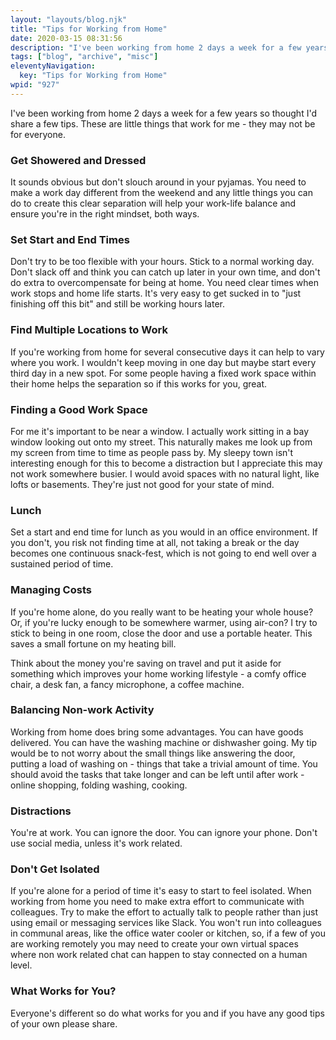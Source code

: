 ```yaml
---
layout: "layouts/blog.njk"
title: "Tips for Working from Home"
date: 2020-03-15 08:31:56
description: "I've been working from home 2 days a week for a few years so thought I'd share a few tips"
tags: ["blog", "archive", "misc"]
eleventyNavigation:
  key: "Tips for Working from Home"
wpid: "927"
---
```


<!-- wp:paragraph -->
<p>I've been working from home 2 days a week for a few years so thought I'd share a few tips. These are little things that work for me - they may not be for everyone.</p>
<!-- /wp:paragraph -->

<!-- wp:heading {"level":3} -->
<h3>Get Showered and Dressed</h3>
<!-- /wp:heading -->

<!-- wp:paragraph -->
<p>It sounds obvious but don't slouch around in your pyjamas. You need to make a work day different from the weekend and any little things you can do to create this clear separation will help your work-life balance and ensure you're in the right mindset, both ways.</p>
<!-- /wp:paragraph -->

<!-- wp:heading {"level":3} -->
<h3>Set Start and End Times</h3>
<!-- /wp:heading -->

<!-- wp:paragraph -->
<p>Don't try to be too flexible with your hours. Stick to a normal working day. Don't slack off and think you can catch up later in your own time, and don't do extra to overcompensate for being at home. You need clear times when work stops and home life starts. It's very easy to get sucked in to "just finishing off this bit" and still be working hours later.</p>
<!-- /wp:paragraph -->

<!-- wp:heading {"level":3} -->
<h3>Find Multiple Locations to Work</h3>
<!-- /wp:heading -->

<!-- wp:paragraph -->
<p>If you're working from home for several consecutive days it can help to vary where you work. I wouldn't keep moving in one day but maybe start every third day in a new spot. For some people having a fixed work space within their home helps the separation so if this works for you, great.</p>
<!-- /wp:paragraph -->

<!-- wp:heading {"level":3} -->
<h3>Finding a Good Work Space</h3>
<!-- /wp:heading -->

<!-- wp:paragraph -->
<p>For me it's important to be near a window. I actually work sitting in a bay window looking out onto my street. This naturally makes me look up from my screen from time to time as people pass by. My sleepy town isn't interesting enough for this to become a distraction but I appreciate this may not work somewhere busier. I would avoid spaces with no natural light, like lofts or basements. They're just not good for your state of mind.</p>
<!-- /wp:paragraph -->

<!-- wp:heading {"level":3} -->
<h3>Lunch</h3>
<!-- /wp:heading -->

<!-- wp:paragraph -->
<p>Set a start and end time for lunch as you would in an office environment. If you don't, you risk not finding time at all, not taking a break or the day becomes one continuous snack-fest, which is not going to end well over a sustained period of time.</p>
<!-- /wp:paragraph -->

<!-- wp:heading {"level":3} -->
<h3>Managing Costs</h3>
<!-- /wp:heading -->

<!-- wp:paragraph -->
<p>If you're home alone, do you really want to be heating your whole house? Or, if you're lucky enough to be somewhere warmer, using air-con? I try to stick to being in one room, close the door and use a portable heater. This saves a small fortune on my heating bill.</p>
<!-- /wp:paragraph -->

<!-- wp:paragraph -->
<p>Think about the money you're saving on travel and put it aside for something which improves your home working lifestyle - a comfy office chair, a desk fan, a fancy microphone, a coffee machine.</p>
<!-- /wp:paragraph -->

<!-- wp:heading {"level":3} -->
<h3>Balancing Non-work Activity</h3>
<!-- /wp:heading -->

<!-- wp:paragraph -->
<p>Working from home does bring some advantages. You can have goods delivered. You can have the washing machine or dishwasher going. My tip would be to not worry about the small things like answering the door, putting a load of washing on - things that take a trivial amount of time. You should avoid the tasks that take longer and can be left until after work - online shopping, folding washing, cooking.</p>
<!-- /wp:paragraph -->

<!-- wp:heading {"level":3} -->
<h3>Distractions</h3>
<!-- /wp:heading -->

<!-- wp:paragraph -->
<p>You're at work. You can ignore the door. You can ignore your phone. Don't use social media, unless it's work related.</p>
<!-- /wp:paragraph -->

<!-- wp:heading {"level":3} -->
<h3>Don't Get Isolated</h3>
<!-- /wp:heading -->

<!-- wp:paragraph -->
<p>If you're alone for a period of time it's easy to start to feel isolated. When working from home you need to make extra effort to communicate with colleagues. Try to make the effort to actually talk to people rather than just using email or messaging services like Slack. You won't run into colleagues in communal areas, like the office water cooler or kitchen, so, if a few of you are working remotely you may need to create your own virtual spaces where non work related chat can happen to stay connected on a human level.</p>
<!-- /wp:paragraph -->

<!-- wp:heading {"level":3} -->
<h3>What Works for You?</h3>
<!-- /wp:heading -->

<!-- wp:paragraph -->
<p>Everyone's different so do what works for you and if you have any good tips of your own please share.</p>
<!-- /wp:paragraph -->
